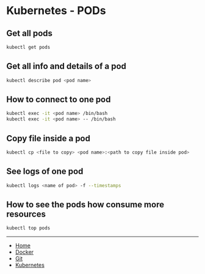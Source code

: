# Kubernetes - PODs

## Get all pods

```bash
kubectl get pods
```

## Get all info and details of a pod

```bash
kubectl describe pod <pod name>
```

## How to connect to one pod

```bash
kubectl exec -it <pod name> /bin/bash
kubectl exec -it <pod name> -- /bin/bash
```

## Copy file inside a pod

```bash
kubectl cp <file to copy> <pod name>:<path to copy file inside pod>
```

## See logs of one pod

```bash
kubectl logs <name of pod> -f --timestamps
```

## How to see the pods how consume more resources

```bash
kubectl top pods
```

***

- [Home](/README.md)
- [Docker](/docker/README.md)
- [Git](/git/README.md)
- [Kubernetes](/k8s/README.md)
